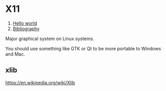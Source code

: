 # X11

1. [Hello world](hello_world.c)
1. [Bibliography](bibliography.md)

Major graphical system on Linux systems.

You should use something like GTK or Qt to be more portable to Windows and Mac.

## xlib

<https://en.wikipedia.org/wiki/Xlib>
